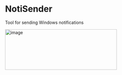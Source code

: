 # NotiSender
Tool for sending Windows notifications


<img width="366" height="133" alt="image" src="https://github.com/user-attachments/assets/2f537f7b-6da3-4df9-baec-00672f9e6604" />

